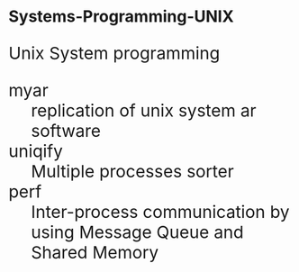 # Systems-Programming-UNIX
<div style="font-size: 30px">
  <p>Unix System programming</p>
 
  <dl>
    <dt>myar</dt>
    <dd>replication of unix system ar software</dd>
    <dt>uniqify</dt>
    <dd>Multiple processes sorter</dd>
    <dt>perf</dt>
    <dd>Inter-process communication by using Message Queue and Shared Memory</dd>
  </dl>  
</div>
